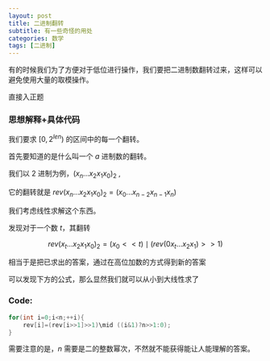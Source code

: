 ```yaml
---
layout: post
title: 二进制翻转
subtitle: 有一些奇怪的用处
categories: 数学
tags: [二进制]
---
```


有的时候我们为了方便对于低位进行操作，我们要把二进制数翻转过来，这样可以避免使用大量的取模操作。

直接入正题

### 思想解释+具体代码

我们要求 $[0,2^{len})$ 的区间中的每一个翻转。

首先要知道的是什么叫一个 $a$ 进制数的翻转。

我们以 $2$ 进制为例，$(x_{n}...x_{2}x_{1}x_{0})_{2}$ ,

它的翻转就是 $rev(x_{n}...x_{2}x_{1}x_{0})_{2}=(x_{0}...x_{n-2}x_{n-1}x_{n})$

我们考虑线性求解这个东西。

发现对于一个数 $t$，其翻转 

$$rev(x_{t}...x_{2}x_{1}x_{0})_{2}=(x_{0}<<t)\mid (rev(0x_{t}...x_{2}x_{1})>>1)$$

相当于是把已求出的答案，通过在高位加数的方式得到新的答案

可以发现下方的公式，那么显然我们就可以从小到大线性求了

### Code:
```cpp
for(int i=0;i<n;++i){
	rev[i]=(rev[i>>1]>>1)\mid ((i&1)?n>>1:0);
}
```

需要注意的是，$n$ 需要是二的整数幂次，不然就不能获得能让人能理解的答案。